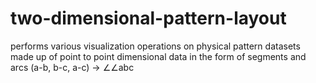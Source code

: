 # two-dimensional-pattern-layout
performs various visualization operations on physical pattern datasets made up of point to point dimensional data in the
form of segments and arcs (a-b, b-c, a-c) -> ∠∠abc
